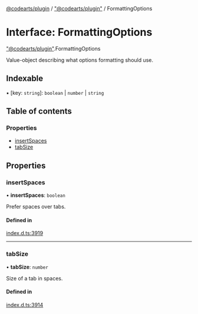 [@codearts/plugin](../README.md) / ["@codearts/plugin"](../modules/_codearts_plugin_.md) / FormattingOptions

# Interface: FormattingOptions

["@codearts/plugin"](../modules/_codearts_plugin_.md).FormattingOptions

Value-object describing what options formatting should use.

## Indexable

▪ [key: `string`]: `boolean` \| `number` \| `string`

## Table of contents

### Properties

- [insertSpaces](codearts_plugin_.FormattingOptions.md#insertspaces)
- [tabSize](codearts_plugin_.FormattingOptions.md#tabsize)

## Properties

### insertSpaces

• **insertSpaces**: `boolean`

Prefer spaces over tabs.

#### Defined in

[index.d.ts:3919](https://github.com/huaweicloud/cloudide-plugin-api/blob/a055dd0/index.d.ts#L3919)

___

### tabSize

• **tabSize**: `number`

Size of a tab in spaces.

#### Defined in

[index.d.ts:3914](https://github.com/huaweicloud/cloudide-plugin-api/blob/a055dd0/index.d.ts#L3914)
